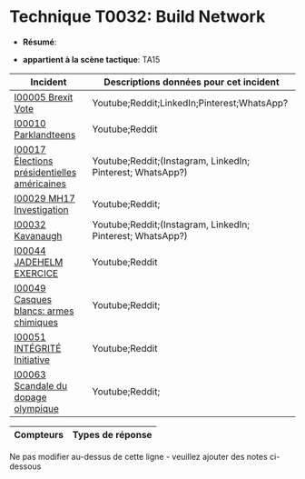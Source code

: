 # Technique T0032: Build Network

* **Résumé**:

* **appartient à la scène tactique**: TA15


|Incident |Descriptions données pour cet incident |
|-------- |-------------------- |
|[I00005 Brexit Vote](../generated_pages/incidents/I00005.md) |Youtube;Reddit;LinkedIn;Pinterest;WhatsApp?|
|[I00010 Parklandteens](../generated_pages/incidents/I00010.md) |Youtube;Reddit |
|[I00017 Élections présidentielles américaines](../generated_pages/incidents/I00017.md) |Youtube;Reddit;(Instagram, LinkedIn; Pinterest; WhatsApp?) |
|[I00029 MH17 Investigation](../generated_pages/incidents/I00029.md) |Youtube;Reddit;|
|[I00032 Kavanaugh](../generated_pages/incidents/I00032.md) |Youtube;Reddit;(Instagram, LinkedIn; Pinterest; WhatsApp?) |
|[I00044 JADEHELM EXERCICE](../generated_pages/incidents/I00044.md) |Youtube;Reddit |
|[I00049 Casques blancs: armes chimiques](../generated_pages/incidents/I00049.md) |Youtube;Reddit;||[I00050 #handsoffvenezuela](../generated_pages/incidents/I00050.md) |Youtube;Reddit;|
|[I00051 INTÉGRITÉ Initiative](../generated_pages/incidents/I00051.md) |Youtube;Reddit |
|[I00063 Scandale du dopage olympique](../generated_pages/incidents/I00063.md) |Youtube;Reddit;|



|Compteurs |Types de réponse |
|-------- |-------------- |


Ne pas modifier au-dessus de cette ligne - veuillez ajouter des notes ci-dessous